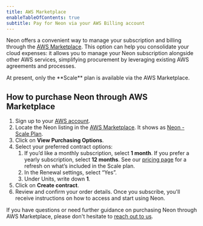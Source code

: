 ```yaml
---
title: AWS Marketplace
enableTableOfContents: true
subtitle: Pay for Neon via your AWS Billing account 
---
```


Neon offers a convenient way to manage your subscription and billing through the [AWS Marketplace](https://aws.amazon.com/marketplace/pp/prodview-fgeh3a7yeuzh6?sr=0-1&ref_=beagle&applicationId=AWSMPContessa). This option can help you consolidate your cloud expenses: it allows you to manage your Neon subscription alongside other AWS services, simplifying procurement by leveraging existing AWS agreements and processes.

<Admonition type="note">
At present, only the **Scale** plan is available via the AWS Marketplace. 
</Admonition>

## How to purchase Neon through AWS Marketplace

1. Sign up to your [AWS account](https://aws.amazon.com/console/). 
1. Locate the Neon listing in the [AWS Marketplace](https://aws.amazon.com/marketplace/search/). It shows as [Neon - Scale Plan](https://aws.amazon.com/marketplace/pp/prodview-fgeh3a7yeuzh6?sr=0-1&ref_=beagle&applicationId=AWSMPContessa).
1. Click on **View Purchasing Options**. 
1. Select your preferred contract options:
    1. If you’d like a monthly subscription, select **1 month**. If you prefer a yearly subscription, select **12 months**. See our [pricing page](https://neon.tech/pricing) for a refresh on what’s included in the Scale plan. 
    1. In the Renewal settings, select “Yes”.  
    1. Under Units, write down **1**. 
1. Click on **Create contract**.
1. Review and confirm your order details. Once you subscribe, you'll receive instructions on how to access and start using Neon.

If you have questions or need further guidance on purchasing Neon through AWS Marketplace, please don't hesitate to [reach out to us](https://neon.tech/contact-sales). 
